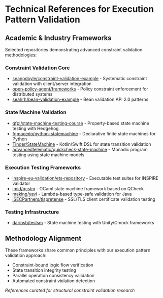 # Technical References for Execution Pattern Validation

## Academic & Industry Frameworks
Selected repositories demonstrating advanced constraint validation methodologies:

### Constraint Validation Core
- [seanpdoyle/constraint-validation-example](https://github.com/seanpdoyle/constraint-validation-example) - Systematic constraint validation with client/server integration
- [open-policy-agent/frameworks](https://github.com/open-policy-agent/frameworks) - Policy constraint enforcement for distributed systems
- [seahrh/bean-validation-example](https://github.com/seahrh/bean-validation-example) - Bean validation API 2.0 patterns

### State Machine Validation
- [qfpl/state-machine-testing-course](https://github.com/qfpl/state-machine-testing-course) - Property-based state machine testing with Hedgehog
- [fgmacedo/python-statemachine](https://github.com/fgmacedo/python-statemachine) - Declarative finite state machines for Python
- [Tinder/StateMachine](https://github.com/Tinder/StateMachine) - Kotlin/Swift DSL for state transition validation
- [advancedtelematic/quickcheck-state-machine](https://github.com/advancedtelematic/quickcheck-state-machine) - Monadic program testing using state machine models

### Execution Testing Frameworks
- [inspire-eu-validation/ets-repository](https://github.com/inspire-eu-validation/ets-repository) - Executable test suites for INSPIRE validator
- [jmid/qcstm](https://github.com/jmid/qcstm) - OCaml state machine framework based on QCheck
- [making/yavi](https://github.com/making/yavi) - Lambda-based type-safe validation for Java
- [iSECPartners/tlspretense](https://github.com/iSECPartners/tlspretense) - SSL/TLS client certificate validation testing

### Testing Infrastructure
- [dariosb/testsm](https://github.com/dariosb/testsm) - State machine testing with Unity/Cmock frameworks

## Methodology Alignment
These frameworks share common principles with our execution pattern validation approach:
- Constraint-bound logic flow verification
- State transition integrity testing
- Parallel operation consistency validation
- Automated constraint violation detection

*References curated for structural constraint validation research*
